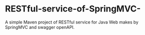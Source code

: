 # RESTful-service-of-SpringMVC-
A simple Maven project  of RESTful service for Java Web makes by SpringMVC and swagger openAPI.
